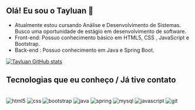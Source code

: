 ## Olá! Eu sou o Tayluan :wave:	

* Atualmente estou cursando Análise e Desenvolvimento de Sistemas. Busco uma oportunidade de estágio em desenvolvimento de software.
* Front-end: Possuo conhecimento básico em HTML5, CSS , JavaScript e Bootstrap.
* Back-end : Possuo conhecimento em Java e Spring Boot.

[![Tayluan GitHub stats](https://github-readme-stats.vercel.app/api?username=tayluansantos&show_icons=true&theme=tokyonight)](https://github.com/TayluanSantos)

## Tecnologias que eu conheço / Já tive contato

<div style="display:inline"><br>
  <img align="center" alt="html5" src="https://img.shields.io/badge/HTML5-E34F26?style=for-the-badge&logo=html5&logoColor=white"/>
  <img align="center" alt="css" src="https://img.shields.io/badge/CSS-239120?&style=for-the-badge&logo=css3&logoColor=white"/>
  <img align="center" alt="bootstrap" src="https://img.shields.io/badge/Bootstrap-563D7C?style=for-the-badge&logo=bootstrap&logoColor=white"/>
  <img align="center" alt="java" src="https://img.shields.io/badge/Java-ED8B00?style=for-the-badge&logo=openjdk&logoColor=white"/>
  <img align="center" alt="spring" src="https://img.shields.io/badge/Spring-6DB33F?style=for-the-badge&logo=spring&logoColor=white"/>
  <img align="center" alt="mysql" src="https://img.shields.io/badge/MySQL-00000F?style=for-the-badge&logo=mysql&logoColor=white"/>
  <img align="center" alt="javascript" src="https://img.shields.io/badge/javascript-%23323330.svg?style=for-the-badge&logo=javascript&logoColor=%23F7DF1E"/>
  <img align="center" alt="git" src="https://img.shields.io/badge/git-%23F05033.svg?style=for-the-badge&logo=git&logoColor=white"/>
</div>




